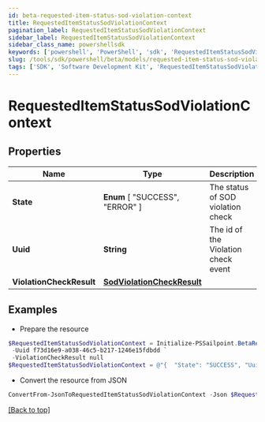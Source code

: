```yaml
---
id: beta-requested-item-status-sod-violation-context
title: RequestedItemStatusSodViolationContext
pagination_label: RequestedItemStatusSodViolationContext
sidebar_label: RequestedItemStatusSodViolationContext
sidebar_class_name: powershellsdk
keywords: ['powershell', 'PowerShell', 'sdk', 'RequestedItemStatusSodViolationContext', 'BetaRequestedItemStatusSodViolationContext'] 
slug: /tools/sdk/powershell/beta/models/requested-item-status-sod-violation-context
tags: ['SDK', 'Software Development Kit', 'RequestedItemStatusSodViolationContext', 'BetaRequestedItemStatusSodViolationContext']
---
```



# RequestedItemStatusSodViolationContext

## Properties

Name | Type | Description | Notes
------------ | ------------- | ------------- | -------------
**State** |  **Enum** [  "SUCCESS",    "ERROR" ] | The status of SOD violation check | [optional] 
**Uuid** | **String** | The id of the Violation check event | [optional] 
**ViolationCheckResult** | [**SodViolationCheckResult**](sod-violation-check-result) |  | [optional] 

## Examples

- Prepare the resource
```powershell
$RequestedItemStatusSodViolationContext = Initialize-PSSailpoint.BetaRequestedItemStatusSodViolationContext  -State SUCCESS `
 -Uuid f73d16e9-a038-46c5-b217-1246e15fdbdd `
 -ViolationCheckResult null
$RequestedItemStatusSodViolationContext = @"{  "State": "SUCCESS", "Uuid": "f73d16e9-a038-46c5-b217-1246e15fdbdd", "ViolationCheckResult": "null "}"@
```

- Convert the resource from JSON
```powershell
ConvertFrom-JsonToRequestedItemStatusSodViolationContext -Json $RequestedItemStatusSodViolationContext
```


[[Back to top]](#) 

